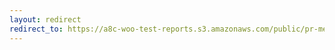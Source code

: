 ```yaml
---
layout: redirect
redirect_to: https://a8c-woo-test-reports.s3.amazonaws.com/public/pr-merge/41797/e2e/index.html
---
```


